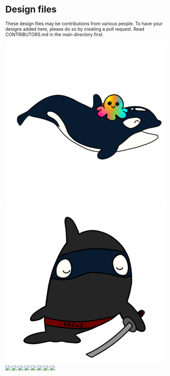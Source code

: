 # Design files

These design files may be contributions from various people. To have your designs added here, please do so by creating a pull request. Read CONTRIBUTORS.md in the main directory first.

![](comic/Doro%20and%20OEEEO.png?raw=true)
![](comic/Ninja%20Orca.png?raw=true)
![]("comic/?raw=true")
![](comic/?raw=true)
![](comic/?raw=true)
![](comic/?raw=true)
![](comic/?raw=true)
![](comic/?raw=true)
![](comic/?raw=true)
![](comic/?raw=true)

